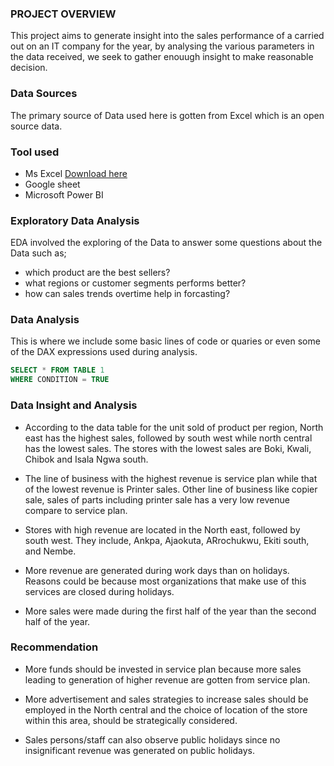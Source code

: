 ### PROJECT OVERVIEW
   This project aims to generate insight into the sales performance of a carried out on an IT company 
 for the year, by analysing the various parameters in the data received, we seek to gather enouugh insight to make reasonable decision.

 ### Data Sources

 The primary source of Data used here is gotten from Excel which is an open source data.

 ### Tool used
    
   -  Ms Excel [Download here](http://www.microsoft.com)
   -  Google sheet
   -   Microsoft Power BI

### Exploratory Data Analysis

EDA involved the exploring of the Data to answer some questions about the Data such as;

   - which product are the best sellers?
   -  what regions or customer segments performs better?
   -  how can sales trends overtime help in forcasting?

### Data Analysis

This is where we include some basic lines of code or quaries or even some of the DAX expressions used during analysis.

``` SQL
SELECT * FROM TABLE 1
WHERE CONDITION = TRUE
```

 
 ### Data Insight and Analysis
 
   - According to the data table for the unit sold of product per region, North east has the highest sales, followed by south west while north central has the lowest sales. The stores with the lowest sales are Boki, Kwali, Chibok and Isala Ngwa south.
     
   - The line of business with the highest revenue is service plan while that of the lowest revenue is Printer sales. Other line of business like copier sale, sales of parts including printer sale has a very low revenue compare to service plan.
     
   - Stores with high revenue are located in the North east, followed by south west. They include, Ankpa, Ajaokuta, ARrochukwu, Ekiti south, and Nembe.

   - More revenue are generated during work days than on holidays. Reasons could be because most organizations that make use of this services are closed during holidays.

   - More sales were made during the first half of the year than the second half of the year. 
     
   

 
 ### Recommendation
 
   - More funds should be invested in service plan because more sales leading to generation of higher revenue are gotten from service plan.
   
   - More advertisement and sales strategies to increase sales should be employed in the North central and the choice of location of the store within this area, should be strategically considered.

   - Sales persons/staff can also observe public holidays since no insignificant revenue was generated on public holidays.
     
   

    
